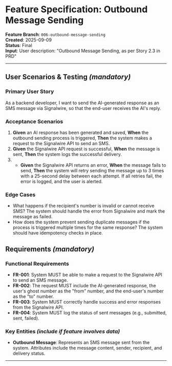 # Feature Specification: Outbound Message Sending

**Feature Branch**: `006-outbound-message-sending`  
**Created**: 2025-09-09  
**Status**: Final  
**Input**: User description: "Outbound Message Sending, as per Story 2.3 in PRD"

---

## User Scenarios & Testing *(mandatory)*

### Primary User Story
As a backend developer, I want to send the AI-generated response as an SMS message via Signalwire, so that the end-user receives the AI's reply.

### Acceptance Scenarios
1. **Given** an AI response has been generated and saved, **When** the outbound sending process is triggered, **Then** the system makes a request to the Signalwire API to send an SMS.
2. **Given** the Signalwire API request is successful, **When** the message is sent, **Then** the system logs the successful delivery.
3. - **Given** the Signalwire API returns an error, **When** the message fails to send, **Then** the system will retry sending the message up to 3 times with a 25-second delay between each attempt. If all retries fail, the error is logged, and the user is alerted.

### Edge Cases
- What happens if the recipient's number is invalid or cannot receive SMS? The system should handle the error from Signalwire and mark the message as failed.
- How does the system prevent sending duplicate messages if the process is triggered multiple times for the same response? The system should have idempotency checks in place.

## Requirements *(mandatory)*

### Functional Requirements
- **FR-001**: System MUST be able to make a request to the Signalwire API to send an SMS message.
- **FR-002**: The request MUST include the AI-generated response, the user's ghost number as the "from" number, and the end-user's number as the "to" number.
- **FR-003**: System MUST correctly handle success and error responses from the Signalwire API.
- **FR-004**: System MUST log the status of sent messages (e.g., submitted, sent, failed).

### Key Entities *(include if feature involves data)*
- **Outbound Message**: Represents an SMS message sent from the system. Attributes include the message content, sender, recipient, and delivery status.

---